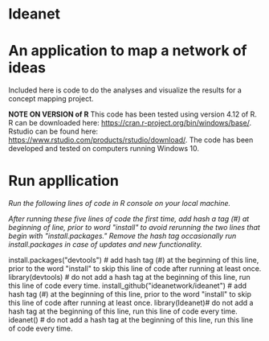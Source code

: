 # Ideanet
# An application to map a network of ideas 
Included here is code to do the analyses and visualize the results for a concept mapping project.

**NOTE ON VERSION of R**
 This code has been tested using  version 4.12 of R. R can be downloaded here: https://cran.r-project.org/bin/windows/base/. Rstudio can be found here:  https://www.rstudio.com/products/rstudio/download/.  The code has been developed and tested on computers running Windows 10.
 
# Run appllication
*Run the following lines of code in R console on your local machine.*

*After running these five lines of code the first time, add hash a tag (#) at beginning of line, prior to word "install" to avoid rerunning the two lines that begin with "install.packages." Remove the hash tag occasionally run install.packages in case of updates and new functionality.*

install.packages("devtools") # add hash tag (#) at the beginning of this line, prior to the word "install" to skip this line of code after running at least once.
library(devtools) # do not add a hash tag at the beginning of this line, run this line of code every time.
install_github("ideanetwork/ideanet") # add hash tag (#) at the beginning of this line, prior to the word "install" to skip this line of code after running at least once.
library(Ideanet)# do not add a hash tag at the beginning of this line, run this line of code every time.
ideanet() # do not add a hash tag at the beginning of this line, run this line of code every time.
